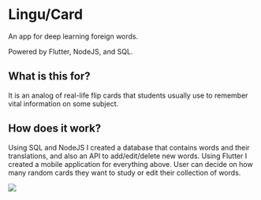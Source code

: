 # Lingu/Card

An app for deep learning foreign words.

Powered by Flutter, NodeJS, and SQL.

## What is this for?

It is an analog of real-life flip cards that students usually use to remember vital information on some subject.

## How does it work?

Using SQL and NodeJS I created a database that contains words and their translations, and also an API to add/edit/delete new words. 
Using Flutter I created a mobile application for everything above. User can decide on how many random cards they want to study or edit their collection of words.

![](https://github.com/GooseMooz/Lingu-Card/blob/main/Showcase.gif)
